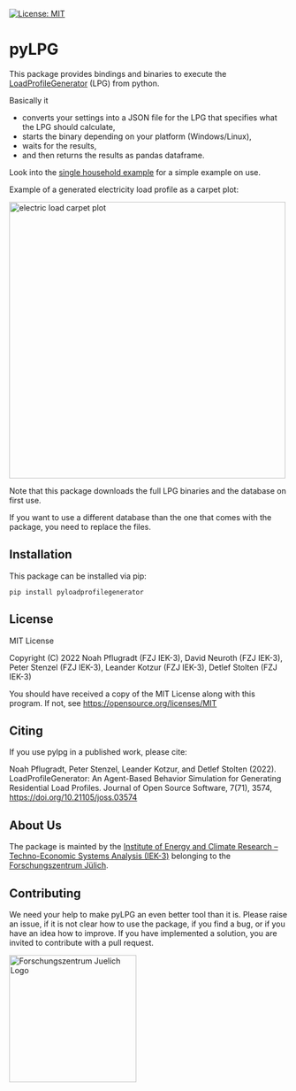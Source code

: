  <!-- [![PyPI Version](https://img.shields.io/pypi/v/pyloadprofilegenerator.svg)](https://pypi.python.org/pypi/pyloadprofilegenerator) -->
 [![License: MIT](https://img.shields.io/badge/License-MIT-green.svg)](LICENSE)
 <!-- [![PyPI - License](https://img.shields.io/pypi/l/pyloadprofilegenerator)](LICENSE) -->
 <!-- [![codecov](https://codecov.io/gh/FZJ-IEK3-VSA/pyloadprofilegenerator/branch/main/graph/badge.svg)](https://codecov.io/gh/FZJ-IEK3-VSA/pyloadprofilegenerator) -->

# pyLPG

This package provides bindings and binaries to execute the [LoadProfileGenerator](https://www.loadprofilegenerator.de/) (LPG) from python.

Basically it 
* converts your settings into a JSON file for the LPG that specifies what the LPG should calculate,
* starts the binary depending on your platform (Windows/Linux), 
* waits for the results,
* and then returns the results as pandas dataframe.

Look into the [single household example](examples/single_household.py) for a simple example on use.

Example of a generated electricity load profile as a carpet plot:

<a href=examples/example_carpet_plot.png><img src="examples/example_carpet_plot.png" alt="electric load carpet plot" width="500px"></a> 

Note that this package downloads the full LPG binaries and the database on first use.

If you want to use a different database than the one that comes with the package, you need to replace the files.

## Installation

This package can be installed via pip:

    pip install pyloadprofilegenerator

## License

MIT License

Copyright (C) 2022 Noah Pflugradt (FZJ IEK-3), David Neuroth (FZJ IEK-3), Peter Stenzel (FZJ IEK-3), Leander Kotzur (FZJ IEK-3), Detlef Stolten (FZJ IEK-3)

You should have received a copy of the MIT License along with this program.
If not, see https://opensource.org/licenses/MIT

## Citing

If you use pylpg in a published work, please cite:

Noah Pflugradt, Peter Stenzel, Leander Kotzur, and Detlef Stolten (2022). LoadProfileGenerator: An Agent-Based Behavior Simulation for Generating Residential Load Profiles. Journal of Open Source Software, 7(71), 3574, https://doi.org/10.21105/joss.03574

## About Us 

The package is mainted by the [Institute of Energy and Climate Research – Techno-Economic Systems Analysis (IEK-3)](https://www.fz-juelich.de/en/iek/iek-3) belonging to the [Forschungszentrum Jülich](https://www.fz-juelich.de/). 


## Contributing

We need your help to make pyLPG an even better tool than it is. Please raise an issue, if it is not clear how to use the package, if you find a bug, or if you have an idea how to improve. If you have implemented a solution, you are invited to contribute with a pull request.

<a href="https://www.fz-juelich.de/en/iek/iek-3"><img src="https://www.fz-juelich.de/static/media/Logo.2ceb35fc.svg" alt="Forschungszentrum Juelich Logo" width="230px"></a> 
